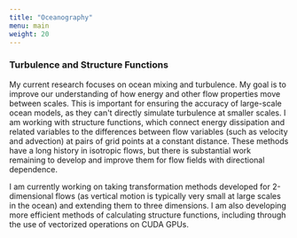 ```yaml
---
title: "Oceanography"
menu: main
weight: 20
---
```


### Turbulence and Structure Functions

My current research focuses on ocean mixing and turbulence. My goal is to improve our 
understanding of how energy and other flow properties move between scales. This is 
important for ensuring the accuracy of large-scale ocean models, as they can't directly
simulate turbulence at smaller scales. I am working with structure functions, which 
connect energy dissipation and related variables to the differences between flow 
variables (such as velocity and advection) at pairs of grid points at a 
constant distance. These methods have
a long history in isotropic flows, but there is substantial work remaining to develop 
and improve them for flow fields with directional dependence.

I am currently working on taking transformation methods developed for 2-dimensional flows
(as vertical motion is typically very small at large scales in the ocean) and extending 
them to three dimensions. I am also developing more efficient methods of calculating 
structure functions, including through the use of vectorized operations on CUDA GPUs.